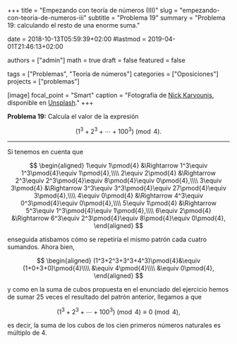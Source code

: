 +++
title = "Empezando con teoría de números (III)"
slug  = "empezando-con-teoria-de-numeros-iii"
subtitle = "Problema 19"
summary  = "Problema 19: calculando el resto de una enorme suma."

date     = 2018-10-13T05:59:39+02:00
#lastmod = 2019-04-01T21:46:13+02:00

authors  = ["admin"]
math     = true
draft    = false
featured = false

tags       = ["Problemas", "Teoría de números"]
categories = ["Oposiciones"]
projects   = ["problemas"]

[image]
  focal_point = "Smart"
  caption     = "Fotografía de [Nick Karvounis](https://unsplash.com/@nickkarvounis), disponible en [Unsplash](https://unsplash.com/photos/nTinYg604lE)."
+++

**Problema 19:** Calcula el valor de la expresión 

$$
(1^3+2^3+\cdots+100^3)\pmod{4}.
$$

***

Si tenemos en cuenta que

$$
\begin{aligned}
1\equiv 1\pmod{4} &\Rightarrow 1^3\equiv 1^3\pmod{4}\equiv 1\pmod{4},\\\\ 2\equiv 2\pmod{4} &\Rightarrow 2^3\equiv 2^3\pmod{4}\equiv 8\pmod{4}\equiv 0\pmod{4},\\\\ 3\equiv 3\pmod{4} &\Rightarrow 3^3\equiv 3^3\pmod{4}\equiv 27\pmod{4}\equiv 3\pmod{4},\\\\ 4\equiv 0\pmod{4} &\Rightarrow 4^3\equiv 0^3\pmod{4}\equiv 0\pmod{4},\\\\ 5\equiv 1\pmod{4} &\Rightarrow 5^3\equiv 1^3\pmod{4}\equiv 1\pmod{4},\\\\ 6\equiv 2\pmod{4} &\Rightarrow 6^3\equiv 2^3\pmod{4}\equiv 8\pmod{4}\equiv 0\pmod{4},
\end{aligned}
$$

enseguida atisbamos cómo se repetiría el mismo patrón cada cuatro sumandos. Ahora bien,

$$
\begin{aligned}
(1^3+2^3+3^3+4^3)\pmod{4}&\equiv (1+0+3+0)\pmod{4}\\\\ &\equiv 4\pmod{4}\\\\ &\equiv 0\pmod{4},
\end{aligned}
$$

y como en la suma de cubos propuesta en el enunciado del ejercicio hemos de sumar $25$ veces el resultado del patrón anterior, llegamos a que

$$
(1^3+2^3+\cdots+100^3)\pmod{4} \equiv 0\pmod{4},
$$

es decir, la suma de los cubos de los cien primeros números naturales es múltiplo de $4$.
